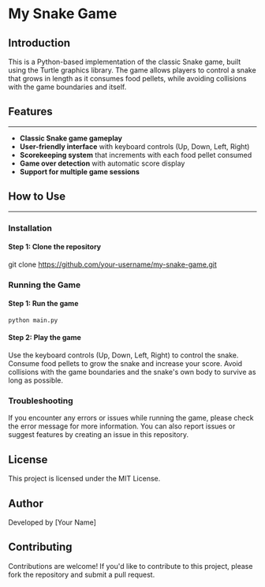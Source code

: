 My Snake Game
================

## Introduction
This is a Python-based implementation of the classic Snake game, built using the Turtle graphics library. The game allows players to control a snake that grows in length as it consumes food pellets, while avoiding collisions with the game boundaries and itself.

## Features
------------

* **Classic Snake game gameplay**
* **User-friendly interface** with keyboard controls (Up, Down, Left, Right)
* **Scorekeeping system** that increments with each food pellet consumed
* **Game over detection** with automatic score display
* **Support for multiple game sessions**

## How to Use
--------------

### Installation
#### Step 1: Clone the repository
git clone https://github.com/your-username/my-snake-game.git


### Running the Game
#### Step 1: Run the game
`python main.py`

#### Step 2: Play the game
Use the keyboard controls (Up, Down, Left, Right) to control the snake. Consume food pellets to grow the snake and increase your score. Avoid collisions with the game boundaries and the snake's own body to survive as long as possible.

### Troubleshooting
If you encounter any errors or issues while running the game, please check the error message for more information. You can also report issues or suggest features by creating an issue in this repository.

License
---------

This project is licensed under the MIT License.

Author
---------

Developed by [Your Name]

Contributing
--------------

Contributions are welcome! If you'd like to contribute to this project, please fork the repository and submit a pull request.